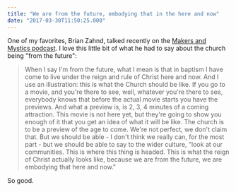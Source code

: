 ```yaml
---
title: "We are from the future, embodying that in the here and now"
date: "2017-03-30T11:50:25.000"
---
```


One of my favorites, Brian Zahnd, talked recently on the [Makers and Mystics podcast](http://www.makersandmystics.com/makersandmystics/2017/3/22/season-2-e-5-beauty-will-save-the-world-part-2). I love this little bit of what he had to say about the church being "from the future":

> When I say I'm from the future, what I mean is that in baptism I have come to live under the reign and rule of Christ here and now. And I use an illustration: this is what the Church should be like. If you go to a movie, and you're there to see, well, whatever you're there to see, everybody knows that before the actual movie starts you have the previews. And what a preview is, is 2, 3, 4 minutes of a coming attraction. This movie is not here yet, but they're going to show you enough of it that you get an idea of what it will be like. The church is to be a preview of the age to come. We're not perfect, we don't claim that. But we should be able - I don't think we really can, for the most part - but we should be able to say to the wider culture, "look at our communities. This is where this thing is headed. This is what the reign of Christ actually looks like, because we are from the future, we are embodying that here and now."

So good.
